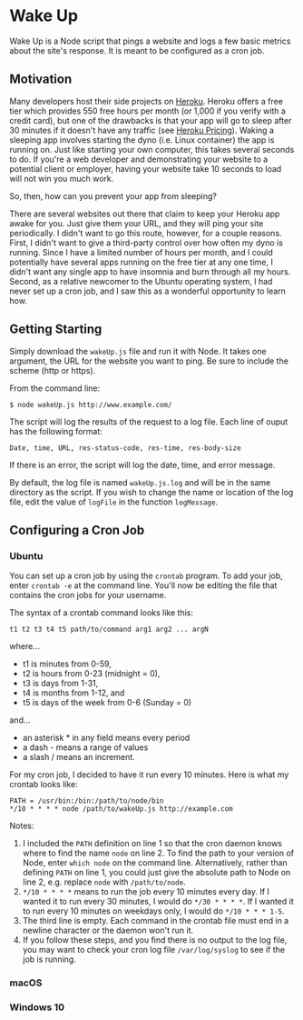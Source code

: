 # Wake Up 

Wake Up is a Node script that pings a website and logs a few basic
metrics about the site's response. It is meant to be configured as a cron job. 

## Motivation

Many developers host their side projects on [Heroku](https://heroku.com/). 
Heroku offers a free tier which provides 550 free hours per month (or 1,000 if 
you verify with a credit card), but one of the drawbacks is that your app will 
go to sleep after 30 minutes if it doesn't have any traffic (see
[Heroku Pricing](https://www.heroku.com/pricing)). Waking a sleeping app 
involves starting the dyno (i.e. Linux container) the app is running on. Just
like starting your own computer, this takes several seconds to do. 
If you're a web developer and demonstrating your website to a potential client 
or employer, having your website take 10 seconds to load will not win you much 
work.

So, then, how can you prevent your app from sleeping?  

There are several websites out there that claim to keep your Heroku app awake for you.
Just give them your URL, and they will ping your site periodically. 
I didn't want to go this route, however, for a couple reasons. First, I
didn't want to give a third-party control over how often my dyno is running.
Since I have a limited number of hours per month, and I could
potentially have several apps running on the free tier at any one time, I didn't
want any single app to have insomnia and burn through all my hours. Second, as a
relative newcomer to the Ubuntu operating system, I had never set up a cron job,
and I saw this as a wonderful opportunity to learn how.

## Getting Starting 

Simply download the `wakeUp.js` file and run it with Node. It takes one
argument, the URL for the website you want to ping. Be sure to include the
scheme (http or https).

From the command line:

```
$ node wakeUp.js http://www.example.com/
```

The script will log the results of the request to a log file. Each line of ouput
has the following format:

```
Date, time, URL, res-status-code, res-time, res-body-size
```

If there is an error, the script will log the date, time, and error message.

By default, the log file is named `wakeUp.js.log` and will be in the same 
directory as the script. If you wish to change the name or location of
the log file, edit the value of `logFile` in the function `logMessage`.

## Configuring a Cron Job 

### Ubuntu

You can set up a cron job by using the `crontab` program. To add your job,
enter `crontab -e` at the command line. You'll now be editing the file that
contains the cron jobs for your username.

The syntax of a crontab command looks like this:

```
t1 t2 t3 t4 t5 path/to/command arg1 arg2 ... argN
```
where... 
- t1 is minutes from 0-59, 
- t2 is hours from 0-23 (midnight = 0), 
- t3 is days from 1-31, 
- t4 is months from 1-12, and 
- t5 is days of the week from 0-6 (Sunday = 0)

and...
- an asterisk * in any field means every period
- a dash - means a range of values
- a slash / means an increment.

For my cron job, I decided to have it run every 10 minutes. Here is what my
crontab looks like:

```
PATH = /usr/bin:/bin:/path/to/node/bin
*/10 * * * * node /path/to/wakeUp.js http://example.com

```

Notes:
1. I included the `PATH` definition on line 1 so that the cron daemon 
   knows where to find the name `node` on line 2. To find the path to your 
   version of Node, enter `which node` on the command line. Alternatively, 
   rather than defining `PATH` on line 1, you could just give the 
   absolute path to Node on line 2, e.g. replace `node` with `/path/to/node`.
2. `*/10 * * * *` means to run the job every 10 minutes every day. If I 
   wanted it to run every 30 minutes, I would do `*/30 * * * *`. If I wanted it
   to run every 10 minutes on weekdays only, I would do `*/10 * * * 1-5`.
3. The third line is empty. Each command in the crontab file must end in a
   newline character or the daemon won't run it.
4. If you follow these steps, and you find there is no output to the log file, 
   you may want to check your cron log file `/var/log/syslog` to see if the job 
   is running.

### macOS

### Windows 10
